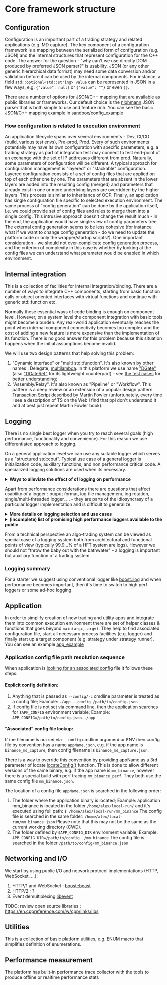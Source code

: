 # Core framework structure

## Configuration
Configuration is an important part of a trading strategy and related applications (e.g. MD capture). The key component of a configuration framework is a mapping between the serialized form of configuration (e.g. JSON) and the internal structures that represent configuration for the C++ code. The answer for the question - "why can't we use directly DOM produced by preferred JSON parser?" is usability. JSON (or any other generic hierarchical data format) may need some data conversion and/or validation before it can be used by the internal components. For instance, a field `std::optional<std::string> value` can be represented in JSON in a few ways, e.g. `{"value": null}` or `{"value": ""}` or even `{}`.

There are a number of options for JSON/C++ mapping that are available as public libraries or frameworks. Our default choice is the [nlohmann](https://github.com/nlohmann/json) JSON parser that is both simple to use and feature rich. You can see the basic JSON/C++ mapping example in [sandbox/config_example](../apps/sandbox/config_example/main.cpp)

### How configuration is related to execution environment
An application lifecycle spans over several environments - Dev, CI/CD (build, various test envs), Pre-prod, Prod. Every of such environments potentially may have its own configuration with specific parameters, e.g. a trading strategy as part of integration test may connect to test end-point of an exchange with the set of IP addresses different from prod. Naturally, some parameters of configuration will be different. A typical approach for configuration management is "layered" or "stackable" configuration. Layered configuration consists of a set of config files that are applied on top of each other one by one. The parameters that are absent in the lower layers are added into the resulting config (merged) and parameters that already exist in one or more underlying layers are overridden by the higher layers. This process is similar to inheritance of OOP. Finally, an application has single configuration file specific to selected execution environment.
The same process of "config generation" can be done by the application itself, i.e. we could provide set of config files and rules to merge them into a single config. This intrusive approach doesn't change the result much - in the end, the application would have single view of config parameters tree. The external config generation seems to be less cohesive (for instance what if we want to change config generation - do we need to update the platform code or only the wrapper/startup scripts?).
One important consideration - we should not over-complicate config generation process, and the criterion of complexity in this case is whether by looking at the config files we can understand what parameter would be enabled in which environment.

## Internal integration
This is a collection of facilities for internal integration/binding. There are a number of ways to integrate C++ components, starting from basic function calls or object oriented interfaces with virtual functions and continue with generic std::function etc.

Normally these essential ways of code binding is enough on component level. However, on a system level the component integration with basic tools might become a burden. Any real-world application eventually reaches the point when internal component connectivity becomes too complex and the cost of adding a new feature is more expensive than the implementation of its function. There is no good answer for this problem because this situation happens when the initial assumptions become invalid.

We will use two design patterns that help solving this problem:
1. "Dynamic interface" or "multi std::function". It's also known by other names : Delegate, [multilambda](https://www.scs.stanford.edu/~dm/blog/param-pack.html#multilambda). In this platform we use name ["DGate"](dgate.h) (also ["DGateRef"](dgate.h) for its lightweight counterpart) - see [the test cases](../tests/core/dgate_test.cxx) for better understanding;
2. "Assembly/Relay". It's also known as "Pipeline" or "Workflow". This pattern is a deep review or an extension of a popular design pattern [Transaction Script](https://martinfowler.comb/eaaCatalog/transactionScript.html) described by Martin Fowler (unfortunately, every time I see a description of TS on the Web I find that ppl don't understand it and at best just repeat Martin Fowler book).

## Logging
There is no single best logger when you try to reach several goals (high performance, functionality and convenience). For this reason we use differentiated approach to logging.

On a general application level we can use any suitable logger which serves as a "structured std::cout". Typical use case of a general logger is initialization code, auxillary functions, and non performance critical code. A specialized logging solutions are used when its necessary.

<details>
<summary><b>Ways to alleviate the effect of of logging on performance</b></summary>

A trading platform should be more careful with "critical path" logging. The best answer is not to log at all (for many reasons, staring from the fact that usually a general logger contains "global lock" and implicitly synchronizes the app threads), however, if the logging is necessary there are options:
1. To log after the critical path - e.g. for the case of processing a market event, we could log when it was received, during processing or after it was processed. The later choice is always preferred for the latency purpose. The problem here is reordering of the log messages, for instance if the processing of an event has several stages (Receive Market Data -> Update Order Book -> Update Indicators -> Create order -> Send order) and we log after every stage is done, than the log messages will be in the opposite order (assuming that all stages are implemented as function that calls next stage);
2. To buffer log messages and dump buffered messages after the processing is done - it's a viable option that tolerates minor overhead of time and space;
3. Some logs are actually traces (e.g. reading CPU timestamp counter), so they can be treated as low-overhead special case;
4. For any type of logging its helpful to separate the stages of logging : data collection, formatting, dumping, and offload as much as possible from the critical path. One big question that helps to improve the latency is "do you really need to log now?" - in many cases it's tolerable to have a gap between the time when the event of interest happened and the time when information about this event reached a log file. Moreover this gap exists even with the naive logging using output to stdout, e.g. `std::cout` is a buffered output, so before `std::flush` we don't know if the data is sent from buffer to the file (stdout), and after that before we `fdatasync` the file descriptor we don't know if OS has sent the data to the actual physical storage. And even after that there is a minor chance that physical device would fail to persist data (e.g. due to power surge);
5. Another useful idea is that some mutable data is actually constant while application is logging it, e.g. there is no point in getting new timestamp every time you are logging something during critical path.

</details>

Apart from performance considerations there are questions that affect usability of a logger : output format, log file management, log rotation, single/multi-threaded logger, ... - they are parts of the idiosyncrasy of a particular logger implementation and is difficult to generalize.

<details>
<summary><b>More details on logging selection and use cases</b></summary>

The platform will use [boost::log](https://www.boost.org/doc/libs/1_82_0/libs/log/doc/html/index.html) library as a general purpose logger (please see [mini-example](../apps/sandbox/logger_example/main.cpp)). For the critical path we will use ad-hoc hybrid solution that is more similar to tracing rather than logging (TBD).
The general app logging system will support 2 levels of logging:
1. The global logger is initialized at the application start:
    ```
    BOOST_LOG_INLINE_GLOBAL_LOGGER_DEFAULT(appLogger, src::logger_mt)
    ```
    The global appLogger will have the following format (fields: timestamp, severity, filename:line and log message):
    ```
    2024-11-24 07:37:06.712746 DEBUG FileName.h:43 This is debug message with some data : 123
    2024-11-24 07:37:07.712746 INFO  FileName.h:43 This is info message
    2024-11-24 07:37:08.123456 WARN  FileName.h:43 This is warning message
    2024-11-24 07:37:09.123456 ERROR FileName.h:43 This is error message
    ```
    The global logger will be available via set of convenient macros, e.g.:
    ```
    LOG_DEBUG("This is debug message with some data : " << 1 << 2 << 3);
    LOG_INFO(...)
    LOG_WARN(...)
    LOG_ERROR(...)
    ```
    Another version if the logger macros accepts the logger as the first parameter:
    ```
    auto& logger = appLogger::get(); //..."cache" the reference to global logger so you call singleton every time.
    ...
    LOG_DEBUG(logger, "This is debug message with some data : " << 1 << 2 << 3);
    LOG_INFO(logger, ...)
    LOG_WARN(logger, ...)
    LOG_ERROR(logger, ...)
    ```

The global logger is configured on application level with the options:

* filename/console (default : console)
* rotation policy (default: every 10 megabytes, and on midnight UTC)
* format (default format is described above)

2. A local logger is initialized by any component if it needs to define specific logging format or mode, for example:

* Add a tag for simpler filtering, e.g.:
```
2024-11-24 07:37:07.712746 INFO  [FEEDER] FileName.h:43 This is feeder log message
2024-11-24 07:37:07.712746 INFO  [TRADING] FileName.h:43 This is trading strategy log message
```
* Use single threaded logger for less overhead compare to multi-threaded version;
* Use different severity for the message of specific component. For instance, if we are more interested in detailed logging from a trading strategy (severity : info) and less interested in the feeder logs (severity : warning).

</details>

<details>
<summary><b>(incomplete) list of promising high performance loggers available to the public</b></summary>
These loggers offer higher performance however they are more difficult to use. We can consider them when the platform becomes more mature.

1. [spdlog](https://github.com/gabime/spdlog);
2. [binlog](https://github.com/morganstanley/binlog);
3. [NanoLog](https://github.com/PlatformLab/NanoLog) with [explanatory paper](https://www.usenix.org/system/files/conference/atc18/atc18-yang.pdf);

</details>

From a technical perspective an algo-trading system can be viewed as special case of a logging system both from architectural and functional points of view (typically 99.9...% of a HFT system are logs). However we should not "throw the baby out with the bathwater" - a logging is important but auxiliary function of a trading system.

### Logging summary
For a starter we suggest using conventional logger like [boost::log](https://www.boost.org/doc/libs/1_82_0/libs/log/doc/html/index.html) and when performance becomes important, then it's time to switch to high perf loggers or some ad-hoc logging.

## Application
In order to simplify creation of new trading and utility apps and integrate them into common execution environment there are set of helper classes & functions that goes beyond `main(argc, argv)`. They help to find associated configuration file, start all necessary process facilities (e.g. logger) and finally start up a target component (e.g. strategy under strategy runner). You can see an example [app_example](../apps/sandbox/app_example/main.cpp)

### Application config file path resolution sequence
When application is [looking for an associated config](app/configLocator.h) file it follows these steps:

#### Explicit config definition:
1. Anything that is passed as `--config/-c` cmdline parameter is treated as a config file;
    Example: `./app --config /path/to/config.json`
2. If config file is not set via command line, then the application searches for `$APP_CONFIG` environment variable;
    Example: `APP_CONFIG=/path/to/config.json ./app`

#### "Associated" config file lookup:
If the filename is not set via `--config` cmdline argument or ENV then config file by convention has a name
`appName.json`, e.g. if the app name is `binance_md_capture`, then config filename is `binance_md_capture.json`.

There is a way to override this convention by providing appName as a 3rd parameter of locate [locateConfig()](app/configLocator.h)
function. This is done to allow different versions of the same binary, e.g. if the app name is `mm_binance`, however
there is a special build with perf tracing `mm_binance_perf`. They both use the same config file `mm_binance.json`.

The location of a config file `appName.json` is searched in the following order:
1. The folder where the application binary is located;
    Example: application mm_binance is located in the folder `/home/alex/local-run/` and it's executed using full
    path: `$ /home/alex/local-run/mm_binance`
    The config file is searched in the same folder: `/home/alex/local-run/mm_binance.json`
    Please note that this may not be the same as the current working directory (CWD).
2. The folder defined by `$APP_CONFIG_DIR` environment variable;
    Example: `APP_CONFIG_DIR=/path/to/config ./mm_binance`
    The config file is searched in the folder `/path/to/config/mm_binance.json`

## Networking and I/O
We start by using public I/O and network protocol implementations (HTTP, WebSocket, ...):
1. HTTP/1 and WebSocket : [boost::beast](https://www.boost.org/doc/libs/1_87_0/libs/beast/doc/html/index.html)
2. HTTP/2 : ?
3. Event demultiplexing [libevent](https://libevent.org/)

TODO: review open source libraries : https://en.cppreference.com/w/cpp/links/libs

## Utilities
This is a collection of basic platform utilities, e.g. [ENUM](https://www.scs.stanford.edu/~dm/blog/va-opt.html) macro that simplifies definition of enumerations.

## Performance measurement
The platform has built-in performance trace collector with the tools to produce offline or realtime performance stats
